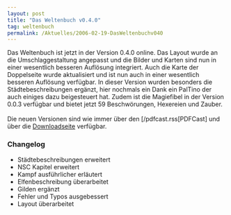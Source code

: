 ```yaml
---
layout: post
title: "Das Weltenbuch v0.4.0"
tag: weltenbuch
permalink: /Aktuelles/2006-02-19-DasWeltenbuchv040
---
```


<p>Das Weltenbuch ist jetzt in der Version 0.4.0 online. Das Layout wurde an die Umschlaggestaltung angepasst und die Bilder und Karten sind nun in einer wesentlich besseren Aufl&ouml;sung integriert. Auch die Karte der Doppelseite wurde aktualisiert und ist nun auch in einer wesentlich besseren Aufl&ouml;sung verf&uuml;gbar. In dieser Version wurden besonders die St&auml;dtebeschreibungen erg&auml;nzt, hier nochmals ein Dank ein PalTino der auch einiges dazu beigesteuert hat. Zudem ist die Magiefibel in der Version 0.0.3 verf&uuml;gbar und bietet jetzt 59 Beschw&ouml;rungen, Hexereien und Zauber.<br/>
<br/>
Die neuen Versionen sind wie immer &uuml;ber den [/pdfcast.rss[PDFCast] und &uuml;ber die <a href="/downloads">Downloadseite</a> verf&uuml;gbar.</p>
<h3>Changelog</h3>
<ul>
<li>St&auml;dtebeschreibungen erweitert</li>
<li>NSC Kapitel erweitert</li>
<li>Kampf ausf&uuml;hrlicher erl&auml;utert</li>
<li>Elfenbeschreibung &uuml;berarbeitet</li>
<li>Gilden erg&auml;nzt</li>
<li>Fehler und Typos ausgebessert</li>
<li>Layout &uuml;berarbeitet</li>
</ul>

